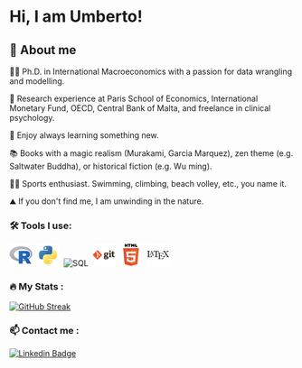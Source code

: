 # Hi, I am Umberto!

## 🚀 About me

👨‍🎓 Ph.D. in International Macroeconomics with a passion for data wrangling and modelling. 

🔬 Research experience at Paris School of Economics, International Monetary Fund, OECD, Central Bank of Malta, and freelance in clinical psychology.

🌱 Enjoy always learning something new. 

📚 Books with a magic realism (Murakami, Garcia Marquez), zen theme (e.g. Saltwater Buddha), or historical fiction (e.g. Wu ming).

🏊‍♂️ Sports enthusiast. Swimming, climbing, beach volley, etc., you name it.

⛰️ If you don't find me, I am unwinding in the nature.

### :hammer_and_wrench: Tools I use:

  <img src="https://github.com/devicons/devicon/blob/master/icons/r/r-original.svg" title="R" alt="R" width="40" height="40"/>&nbsp;
  <img src="https://github.com/devicons/devicon/blob/master/icons/python/python-original.svg" title="Python" alt="Python" width="40" height="40"/>&nbsp;
  <img src="https://github.com/stephanieboyle/data_icons/blob/master/icons/SQL/sql-file.svg" title="SQL"  alt="SQL" width="40" height="40"/>&nbsp;
  <img src="https://github.com/devicons/devicon/blob/master/icons/git/git-original-wordmark.svg" title="Git"  alt="Git" width="40" height="40"/>&nbsp;
  <img src="https://github.com/devicons/devicon/blob/master/icons/html5/html5-original-wordmark.svg" title="Html"  alt="Html" width="40" height="40"/>&nbsp;
  <img src="https://github.com/devicons/devicon/blob/master/icons/latex/latex-original.svg" title="Latex"  alt="Latex" width="40" height="40"/>&nbsp;
   



### :fire: My Stats :


[![GitHub Streak](http://github-readme-streak-stats.herokuapp.com?user=umbertocollodel&theme=dark&background=000000)](https://git.io/streak-stats)



### :mailbox: Contact me :

[![Linkedin Badge](https://img.shields.io/badge/-Umberto-blue?style=flat&logo=Linkedin&logoColor=white)](https://www.linkedin.com/in/umberto-collodel-7a063a116/)




<!---
umbertocollodel/umbertocollodel is a ✨ special ✨ repository because its `README.md` (this file) appears on your GitHub profile.
You can click the Preview link to take a look at your changes.
--->
